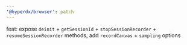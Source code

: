 ```yaml
---
'@hyperdx/browser': patch
---
```


feat: expose `deinit` + `getSessionId` + `stopSessionRecorder` + `resumeSessionRecorder` methods, add `recordCanvas` + `sampling` options
